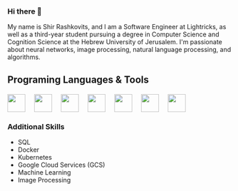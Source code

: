 ### Hi there 👋

My name is Shir Rashkovits, and I am a Software Engineer at Lightricks, as well as a third-year student pursuing a degree in Computer Science and Cognition Science at the Hebrew University of Jerusalem. I'm passionate about neural networks, image processing, natural language processing, and algorithms.


## Programing Languages & Tools
<div style="display:flex;gap:20px;margin-top:20px;flex-wrap:wrap;">

<img src="https://www.svgrepo.com/show/376344/python.svg" width= "40" height= "40">

<img src="https://images.squarespace-cdn.com/content/v1/5df3d8c5d2be5962e4f87890/1627938869270-95JFU0YPSRRE8XU4TFGM/golang+icon.png?format=750w" width="40" height="40">

<img src="https://cdn-icons-png.flaticon.com/512/5968/5968282.png" width= "40" height= "40">

<img src="https://cdn-icons-png.flaticon.com/512/6132/6132222.png" width= "40" height= "40">

<img src="https://cdn.icon-icons.com/icons2/2415/PNG/512/c_original_logo_icon_146611.png" width= "40" height= "40">

<img src="https://logotyp.us/files/r.svg" width= "40" height= "40">

<img src="https://encrypted-tbn0.gstatic.com/images?q=tbn:ANd9GcQM1bWJMcbcELXTCDXA2-APVmU3vg-wChQucA&usqp=CAU" width= "40" height= "40">

</div>


### Additional Skills
- SQL
- Docker
- Kubernetes
- Google Cloud Services (GCS)
- Machine Learning
- Image Processing
